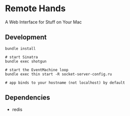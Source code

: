# Remote Hands

A Web Interface for Stuff on Your Mac

## Development

    bundle install
    
    # start Sinatra
    bundle exec shotgun
    
    # start the EventMachine loop
    bundle exec thin start -R socket-server-config.ru

    # app binds to your hostname (not localhost) by default

## Dependencies

* redis